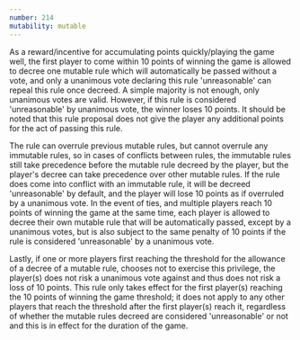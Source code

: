 ```yaml
---
number: 214
mutability: mutable
---
```


As a reward/incentive for accumulating points quickly/playing the game well, the first player to come within 10 points of winning the
game is allowed to decree one mutable rule which will automatically be passed without a vote, and only a unanimous vote declaring this 
rule 'unreasonable' can repeal this rule once decreed. A simple majority is not enough, only unanimous votes are valid. However, if this 
rule is considered 'unreasonable' by unanimous vote, the winner loses 10 points. It should be noted that this rule proposal does not give 
the player any additional points for the act of passing this rule.

The rule can overrule previous mutable rules, but cannot overrule any immutable rules, so in cases of conflicts between rules, 
the immutable rules still take precedence before the mutable rule decreed by the player, but the player's decree can take precedence 
over other mutable rules. If the rule does come into conflict with an immutable rule, it will be decreed 'unreasonable' by default,
and the player will lose 10 points as if overruled by a unanimous vote. In the event of ties, and multiple players reach 10 points of
winning the game at the same time,  each player is allowed to decree their own mutable rule that will be automatically passed, except
by a unanimous votes, but is also subject to the same penalty of 10 points if the rule is considered 'unreasonable' by a unanimous vote.

Lastly, if one or more players first reaching the threshold for the allowance of a decree of a mutable rule, chooses not to exercise 
this privilege, the player(s) does not risk a unanimous vote against and thus does not risk a loss of 10 points. This rule only takes 
effect for the first player(s) reaching the 10 points of winning the game threshold; it does not apply to any other players that reach 
the threshold after the first player(s) reach it, regardless of whether the mutable rules decreed are considered 'unreasonable' or not 
and this is in effect for the duration of the game.
